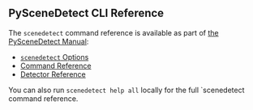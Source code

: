
## PySceneDetect CLI Reference

The `scenedetect` command reference is available as part of [the PySceneDetect Manual](http://pyscenedetect-manual.readthedocs.io/):

 - [`scenedetect` Options](http://pyscenedetect-manual.readthedocs.io/en/latest/cli/global_options.html)
 - [Command Reference](http://pyscenedetect-manual.readthedocs.io/en/latest/cli/commands.html)
 - [Detector Reference](http://pyscenedetect-manual.readthedocs.io/en/latest/cli/detectors.html)

You can also run `scenedetect help all` locally for the full `scenedetect command reference.
